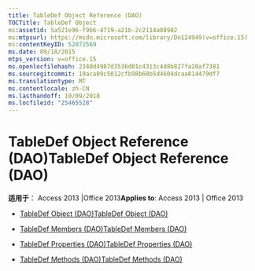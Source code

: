 ```yaml
---
title: TableDef Object Reference (DAO)
TOCTitle: TableDef Object
ms:assetid: 5a521e96-f9b6-4719-a21b-2c2114a88982
ms:mtpsurl: https://msdn.microsoft.com/library/Dn124949(v=office.15)
ms:contentKeyID: 52072569
ms.date: 09/18/2015
mtps_version: v=office.15
ms.openlocfilehash: 2340d4987d3536d01c4313c4d8b827fa20af7381
ms.sourcegitcommit: 19aca09c5812cfb98b68b5d4604dcaa814479df7
ms.translationtype: MT
ms.contentlocale: zh-CN
ms.lasthandoff: 10/09/2018
ms.locfileid: "25465528"
---
```

# <a name="tabledef-object-reference-dao"></a><span data-ttu-id="a8637-102">TableDef Object Reference (DAO)</span><span class="sxs-lookup"><span data-stu-id="a8637-102">TableDef Object Reference (DAO)</span></span>


<span data-ttu-id="a8637-103">**适用于**： Access 2013 |Office 2013</span><span class="sxs-lookup"><span data-stu-id="a8637-103">**Applies to**: Access 2013 | Office 2013</span></span>



  - [<span data-ttu-id="a8637-104">TableDef Object (DAO)</span><span class="sxs-lookup"><span data-stu-id="a8637-104">TableDef Object (DAO)</span></span>](tabledef-object-dao.md)

  - [<span data-ttu-id="a8637-105">TableDef Members (DAO)</span><span class="sxs-lookup"><span data-stu-id="a8637-105">TableDef Members (DAO)</span></span>](tabledef-members-dao.md)

  - [<span data-ttu-id="a8637-106">TableDef Properties (DAO)</span><span class="sxs-lookup"><span data-stu-id="a8637-106">TableDef Properties (DAO)</span></span>](tabledef-properties-dao.md)

  - [<span data-ttu-id="a8637-107">TableDef Methods (DAO)</span><span class="sxs-lookup"><span data-stu-id="a8637-107">TableDef Methods (DAO)</span></span>](tabledef-methods-dao.md)

